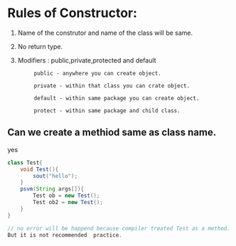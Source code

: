 # Rules of Constructor:

1. Name of the construtor and name of the class will be same.

2. No return type.

3. Modifiers : public,private,protected and default
	
			public - anywhere you can create object.

			private - within that class you can crate object.

			default - within same package you can create object.

			protect - within same package and child class.

## Can we create a methiod same as class name.

yes 

```.java
class Test{
	void Test(){
		sout("hello");
	}
	psvm(String args[]){
		Test ob = new Test();
		Test ob2 = new Test();
	}
}

// no error will be happend because compiler treated Test as a method.
But it is not recommended  practice.
```